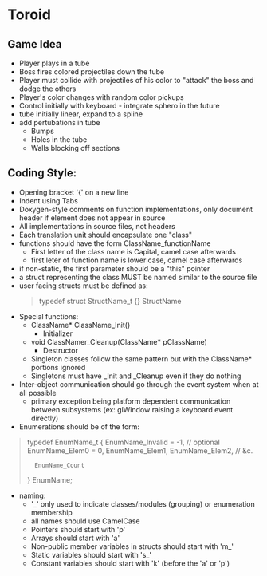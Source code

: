 Toroid
======

Game Idea
---------
* Player plays in a tube
* Boss fires colored projectiles down the tube
* Player must collide with projectiles of his color to "attack" the boss and dodge the others
* Player's color changes with random color pickups
* Control initially with keyboard - integrate sphero in the future
* tube initially linear, expand to a spline
* add pertubations in tube
	* Bumps
	* Holes in the tube
	* Walls blocking off sections

Coding Style:
-------------
* Opening bracket '{' on a new line
* Indent using Tabs
* Doxygen-style comments on function implementations, only document header if element does not appear in source
* All implementations in source files, not headers
* Each translation unit should encapsulate one "class"
* functions should have the form ClassName_functionName
	* First letter of the class name is Capital, camel case afterwards
	* first leter of function name is lower case, camel case afterwards
* if non-static, the first parameter should be a "this" pointer
* a struct representing the class MUST be named similar to the source file
* user facing structs must be defined as:
	> typedef struct StructName_t {} StructName
* Special functions:
	* ClassName* ClassName_Init()
		* Initializer
	* void ClassNamer_Cleanup(ClassName* pClassName)
		* Destructor
	* Singleton classes follow the same pattern but with the ClassName* portions ignored
	* Singletons must have _Init and _Cleanup even if they do nothing
* Inter-object communication should go through the event system when at all possible
	* primary exception being platform dependent communication between subsystems (ex: glWindow raising a keyboard event directly)
* Enumerations should be of the form:

>	typedef EnumName_t
>	{
>		EnumName_Invalid = -1, // optional
>		EnumName_Elem0 = 0,
>		EnumName_Elem1,
>		EnumName_Elem2,
>		// &c.
>		
>		EnumName_Count
>	} EnumName;

* naming:
	* '_' only used to indicate classes/modules (grouping) or enumeration membership
	* all names should use CamelCase
	* Pointers should start with 'p'
	* Arrays should start with 'a'
	* Non-public member variables in structs should start with 'm_'
	* Static variables should start with 's_'
	* Constant variables should start with 'k' (before the 'a' or 'p')
